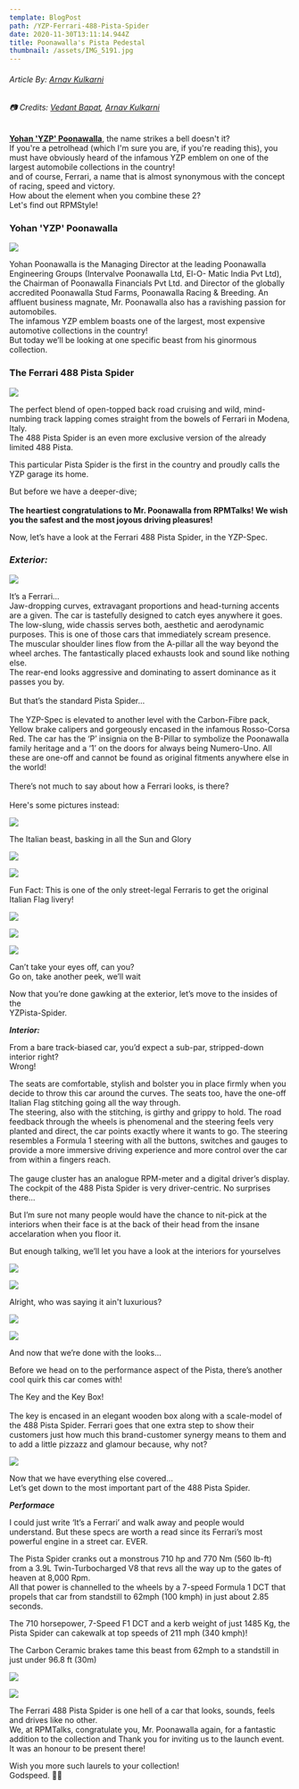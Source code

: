 ```yaml
---
template: BlogPost
path: /YZP-Ferrari-488-Pista-Spider
date: 2020-11-30T13:11:14.944Z
title: Poonawalla's Pista Pedestal
thumbnail: /assets/IMG_5191.jpg
---
```

###### Article By: [Arnav Kulkarni](https://www.instagram.com/scarecrow_9595/)

###### 📷 Credits: [Vedant Bapat](https://www.instagram.com/vedantbapat/), [Arnav Kulkarni](https://www.instagram.com/scarecrow_9595/)

**[Yohan 'YZP' Poonawalla](https://www.instagram.com/yohanpoonawalla/)**, the name strikes a bell doesn't it?\
If you're a petrolhead (which I'm sure you are, if you're reading this), you must have obviously heard of the infamous YZP emblem on one of the largest automobile collections in the country!\
and of course, Ferrari, a name that is almost synonymous with the concept of racing, speed and victory.\
How about the element when you combine these 2?\
Let's find out RPMStyle!

### Yohan 'YZP' Poonawalla

![](/assets/IMG_5172.jpg)

Yohan Poonawalla is the Managing Director at the leading Poonawalla Engineering Groups (Intervalve Poonawalla Ltd, El-O- Matic India Pvt Ltd), the Chairman of Poonawalla Financials Pvt Ltd. and Director of the globally accredited Poonawalla Stud Farms, Poonawalla Racing & Breeding. An affluent business magnate, Mr. Poonawalla also has a ravishing passion for automobiles.\
The infamous YZP emblem boasts one of the largest, most expensive automotive collections in the country!\
But today we’ll be looking at one specific beast from his ginormous collection.

### The Ferrari 488 Pista Spider

![](/assets/IMG_1406.JPG)

The perfect blend of open-topped back road cruising and wild, mind-numbing track lapping comes straight from the bowels of Ferrari in Modena, Italy.\
The 488 Pista Spider is an even more exclusive version of the already limited 488 Pista.

This particular Pista Spider is the first in the country and proudly calls the YZP garage its home.

But before we have a deeper-dive;\
\
**The heartiest congratulations to Mr. Poonawalla from RPMTalks! We wish you the safest and the most joyous driving pleasures!**

Now, let’s have a look at the Ferrari 488 Pista Spider, in the YZP-Spec.

### *Exterior:*

![](/assets/IMG_1402.JPG)

It’s a Ferrari…\
Jaw-dropping curves, extravagant proportions and head-turning accents are a given. The car is tastefully designed to catch eyes anywhere it goes. The low-slung, wide chassis serves both, aesthetic and aerodynamic purposes. This is one of those cars that immediately scream presence.\
The muscular shoulder lines flow from the A-pillar all the way beyond the wheel arches. The fantastically placed exhausts look and sound like nothing else.\
The rear-end looks aggressive and dominating to assert dominance as it passes you by.\
\
But that’s the standard Pista Spider…\
\
The YZP-Spec is elevated to another level with the Carbon-Fibre pack, Yellow brake calipers and gorgeously encased in the infamous Rosso-Corsa Red. The car has the ‘P’ insignia on the B-Pillar to symbolize the Poonawalla family heritage and a ‘1’ on the doors for always being Numero-Uno. All these are one-off and cannot be found as original fitments anywhere else in the world!\
\
There’s not much to say about how a Ferrari looks, is there?\
\
Here's some pictures instead:

![](/assets/IMG_1414.JPG)

The Italian beast, basking in all the Sun and Glory

![](/assets/IMG_1393.JPG)

![](/assets/IMG_5219.jpg)

Fun Fact: This is one of the only street-legal Ferraris to get the original Italian Flag livery!

![](/assets/IMG_5076.JPG)



![](/assets/IMG_5080.jpg)

![](/assets/IMG_5079.jpg)

Can’t take your eyes off, can you?\
Go on, take another peek, we’ll wait



Now that you’re done gawking at the exterior, let’s move to the insides of the\
YZPista-Spider.

***Interior:***

From a bare track-biased car, you’d expect a sub-par, stripped-down interior right?\
Wrong!

The seats are comfortable, stylish and bolster you in place firmly when you decide to throw this car around the curves. The seats too, have the one-off Italian Flag stitching going all the way through.\
The steering, also with the stitching, is girthy and grippy to hold. The road feedback through the wheels is phenomenal and the steering feels very planted and direct, the car points exactly where it wants to go. The steering resembles a Formula 1 steering with all the buttons, switches and gauges to provide a more immersive driving experience and more control over the car from within a fingers reach.\
\
The gauge cluster has an analogue RPM-meter and a digital driver’s display. The cockpit of the 488 Pista Spider is very driver-centric. No surprises there…

But I’m sure not many people would have the chance to nit-pick at the interiors when their face is at the back of their head from the insane accelaration when you floor it.

But enough talking, we’ll let you have a look at the interiors for yourselves

![](/assets/IMG_5086.jpg)

![](/assets/IMG_5084.jpg)

Alright, who was saying it ain't luxurious?

![](/assets/IMG_1391.JPG)

![](/assets/IMG_1389.JPG)

And now that we’re done with the looks…

Before we head on to the performance aspect of the Pista, there’s another cool quirk this car comes with!

The Key and the Key Box!\
\
The key is encased in an elegant wooden box along with a scale-model of the 488 Pista Spider. Ferrari goes that one extra step to show their customers just how much this brand-customer synergy means to them and to add a little pizzazz and glamour because, why not?

![](/assets/IMG_5230.jpg)

Now that we have everything else covered…\
Let’s get down to the most important part of the 488 Pista Spider.

***Performace***

I could just write ‘It’s a Ferrari’ and walk away and people would understand. But these specs are worth a read since its Ferrari’s most powerful engine in a street car. EVER.

The Pista Spider cranks out a monstrous 710 hp and 770 Nm (560 lb-ft) from a 3.9L Twin-Turbocharged V8 that revs all the way up to the gates of heaven at 8,000 Rpm.\
All that power is channelled to the wheels by a 7-speed Formula 1 DCT that propels that car from standstill to 62mph (100 kmph) in just about 2.85 seconds.

The 710 horsepower, 7-Speed F1 DCT and a kerb weight of just 1485 Kg, the Pista Spider can cakewalk at top speeds of 211 mph (340 kmph)!

The Carbon Ceramic brakes tame this beast from 62mph to a standstill in just under 96.8 ft (30m)

![](/assets/IMG_4758.jpg)

![](/assets/IMG_1395.JPG)

The Ferrari 488 Pista Spider is one hell of a car that looks, sounds, feels and drives like no other.\
We, at RPMTalks, congratulate you, Mr. Poonawalla again, for a fantastic addition to the collection and Thank you for inviting us to the launch event. It was an honour to be present there!

Wish you more such laurels to your collection!\
Godspeed. 🥂🏁
